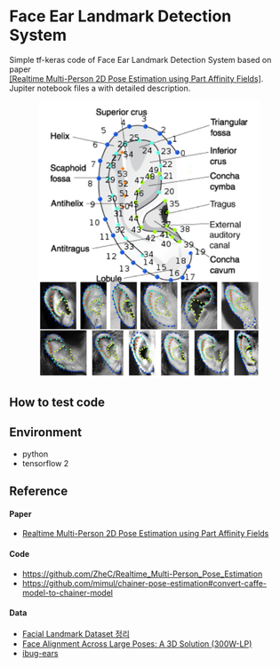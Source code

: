 # Face Ear Landmark Detection System
Simple tf-keras code of Face Ear Landmark Detection System based on paper   
[[Realtime Multi-Person 2D Pose Estimation using Part Affinity Fields]](https://arxiv.org/abs/1611.08050).   
Jupiter notebook files a with detailed description.
   
[<p align="center"><img src="./readme/ear-examplar.png" alt="ear_dataset" style="width:400px;"/></p>](https://ibug.doc.ic.ac.uk/resources/ibug-ears/)
  
   
## How to test code

## Environment
* python
* tensorflow 2
## Reference
#### Paper
* [Realtime Multi-Person 2D Pose Estimation using Part Affinity Fields](https://arxiv.org/abs/1611.08050)
#### Code
* https://github.com/ZheC/Realtime_Multi-Person_Pose_Estimation
* https://github.com/mimul/chainer-pose-estimation#convert-caffe-model-to-chainer-model
#### Data
* [Facial Landmark Dataset 정리](https://ballentain.tistory.com/34)
* [Face Alignment Across Large Poses: A 3D Solution (300W-LP)](http://www.cbsr.ia.ac.cn/users/xiangyuzhu/projects/3DDFA/main.htm)
* [ibug-ears](https://ibug.doc.ic.ac.uk/resources/ibug-ears/)
